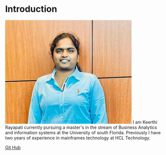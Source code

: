 # Introduction

<img src = "keerthi_rayapati.jpeg">
I am Keerthi Rayapati currently pursuing a master's in the stream of Business Analytics and information systems at the University of south Florida. Previously I have two years of experience in mainframes technology at HCL Technology.

<a href ="https://github.com/Rayapati529">Git Hub</a>
